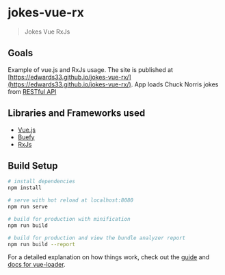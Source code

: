 # jokes-vue-rx

> Jokes Vue RxJs

## Goals

Example of vue.js and RxJs usage.
The site is published at [https://edwards33.github.io/jokes-vue-rx/](https://edwards33.github.io/jokes-vue-rx/).
App loads Chuck Norris jokes from [RESTful API](http://www.icndb.com/)

## Libraries and Frameworks used

* [Vue.js](https://vuejs.org)
* [Buefy](https://buefy.github.io/#/)
* [RxJs](https://rxjs-dev.firebaseapp.com/)

## Build Setup

``` bash
# install dependencies
npm install

# serve with hot reload at localhost:8080
npm run serve

# build for production with minification
npm run build

# build for production and view the bundle analyzer report
npm run build --report
```

For a detailed explanation on how things work, check out the [guide](http://vuejs-templates.github.io/webpack/) and [docs for vue-loader](http://vuejs.github.io/vue-loader).
